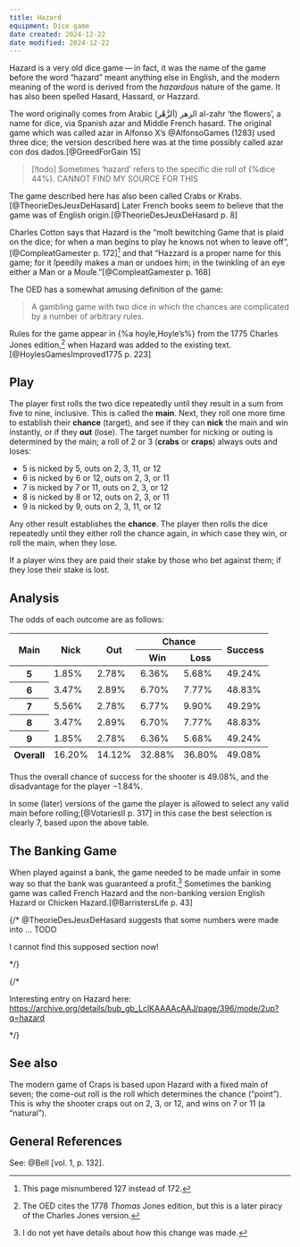 ```yaml
---
title: Hazard
equipment: Dice game
date created: 2024-12-22
date modified: 2024-12-22
---
```


<span class="aka">Hazard</span> is a very old dice game — in fact, it was the name of the game before the word “hazard” meant anything else in English, and the modern meaning of the word is derived from the <em>hazardous</em> nature of the game. It has also been spelled <span class="aka">Hasard</span>, <span class="aka">Hassard</span>, or <span class="aka">Hazzard</span>.

The word originally comes from Arabic <span lang="ar">الزهر</span> (<span lang="ar">اَلزَّهْر</span>) <span lang="ar-Latn">al-zahr</span> ‘the flowers’, a name for dice, via Spanish <span lang="es">azar</span> and Middle French <span lang="fr" class="aka">hasard</span>. The original game which was called <span lang="es">azar</span> in Alfonso X’s @AlfonsoGames (1283) used three dice; the version described here was at the time possibly called <span lang="es" class="aka">azar con dos dados</span>.[@GreedForGain 15]

> [!todo]
> Sometimes ‘hazard’ refers to the specific die roll of {%dice 44%}. 
> CANNOT FIND MY SOURCE FOR THIS

The game described here has also been called <span class="aka">Crabs</span> or <span class="aka">Krabs</span>.[@TheorieDesJeuxDeHasard] Later French books seem to believe that the game was of English origin.[@TheorieDesJeuxDeHasard p. 8]

Charles Cotton says that Hazard is the “moſt bewitching Game that is plaid on the dice; for when a man begins to play he knows not when to leave off”,[@CompleatGamester p. 172][^fn1] and that “Hazzard is a proper name for this game; for it ſpeedily makes a man or undoes him; in the twinkling of an eye either a Man or a Mouſe.”[@CompleatGamester p. 168]

[^fn1]: This page misnumbered 127 instead of 172.

The <abbr class="initialism">OED</abbr> has a somewhat amusing definition of the game:

<blockquote class="epigraph">
A gambling game with two dice in which the chances are complicated by a number of arbitrary rules.
</blockquote>

Rules for the game appear in {%a hoyle,Hoyle’s%} from the 1775 Charles Jones edition,[^fn2] when Hazard was added to the existing text.[@HoylesGamesImproved1775 p. 223]

[^fn2]: The <abbr class="initialism">OED</abbr> cites the 1778 _Thomas_ Jones edition, but this is a later piracy of the Charles Jones version.

## Play

The player first rolls the two dice repeatedly until they result in a sum from five to nine, inclusive. This is called the **main**. Next, they roll one more time to establish their **chance** (target), and see if they can **nick** the main and win instantly, or if they **out** (lose). The target number for nicking or outing is determined by the main; a roll of 2 or 3 (**crabs** or **craps**) always outs and loses:

- 5 is nicked by 5, outs on 2, 3, 11, or 12
- 6 is nicked by 6 or 12, outs on 2, 3, or 11
- 7 is nicked by 7 or 11, outs on 2, 3, or 12
- 8 is nicked by 8 or 12, outs on 2, 3, or 11
- 9 is nicked by 9, outs on 2, 3, 11, or 12

Any other result establishes the **chance**. The player then rolls the dice repeatedly until they either roll the chance again, in which case they win, or roll the main, when they lose.

If a player wins they are paid their stake by those who bet against them; if they lose their stake is lost.

## Analysis

The odds of each outcome are as follows:

<table class="rule-last-col">
<thead>
    <tr>
    <th rowspan="2">
    Main
    </th>
    <th rowspan="2">
    Nick
    </th>
    <th rowspan="2">
    Out
    </th>
    <th colspan="2">
    Chance
    </th>
    <th rowspan="2">
    Success
    </th>
    </tr>
    <tr>
    <th>
    Win
    </th>
    <th>
    Loss
    </th>
    </tr>
</thead>
<tbody class="numeric">
    <tr>
        <th scope="row">
        5
        </th>
        <td>
        1.85%
        </td>
        <td>
        2.78%
        </td>
        <td>
        6.36%
        </td>
        <td>
        5.68%
        </td>
        <td>
        49.24%
        </td>
    </tr>
    <tr>
        <th scope="row">
        6
        </th>
        <td>
        3.47%
        </td>
        <td>
        2.89%
        </td>
        <td>
        6.70%
        </td>
        <td>
        7.77%
        </td>
        <td>
        48.83%
        </td>
    </tr>
    <tr>
        <th scope="row">
        7
        </th>
        <td>
        5.56%
        </td>
        <td>
        2.78%
        </td>
        <td>
        6.77%
        </td>
        <td>
        9.90%
        </td>
        <td>
        49.29%
        </td>
    </tr>
    <tr>
        <th scope="row">
        8
        </th>
        <td>
        3.47%
        </td>
        <td>
        2.89%
        </td>
        <td>
        6.70%
        </td>
        <td>
        7.77%
        </td>
        <td>
        48.83%
        </td>
    </tr>
    <tr>
        <th scope="row">
        9
        </th>
        <td>
        1.85%
        </td>
        <td>
        2.78%
        </td>
        <td>
        6.36%
        </td>
        <td>
        5.68%
        </td>
        <td>
        49.24%
        </td>
    </tr>
</tbody>
<tfoot class="numeric">
    <tr>
    <th scope="row">
    Overall
    </th>
    <td>
    16.20%
    </td>
    <td>
    14.12%
    </td>
    <td>
    32.88%
    </td>
    <td>
    36.80%
    </td>
    <td>
    49.08%
    </td>
    </tr>
</tfoot>
</table>

Thus the overall chance of success for the shooter is 49.08%, and the disadvantage for the player &minus;1.84%.

In some (later) versions of the game the player is allowed to select any valid main before rolling;[@VotariesII p. 317] in this case the best selection is clearly 7, based upon the above table.

## The Banking Game

When played against a bank, the game needed to be made unfair in some way so that the bank was guaranteed a profit.[^fn3] Sometimes the banking game was called <span class="aka">French Hazard</span> and the non-banking version <span class="aka">English Hazard</span> or <span class="aka">Chicken Hazard</span>.[@BarristersLife p. 43]

[^fn3]: I do not yet have details about how this change was made.

{/*
@TheorieDesJeuxDeHasard suggests that some numbers were made into … TODO

I cannot find this supposed section now!

*/}

{/*

Interesting entry on Hazard here: https://archive.org/details/bub_gb_LclKAAAAcAAJ/page/396/mode/2up?q=hazard

*/}

## See also

The modern game of Craps is based upon Hazard with a fixed main of seven; the come-out roll is the roll which determines the chance (“point”). This is why the shooter craps out on 2, 3, or 12, and wins on 7 or 11 (a “natural”).

## General References

See: @Bell [vol. 1, p. 132].
